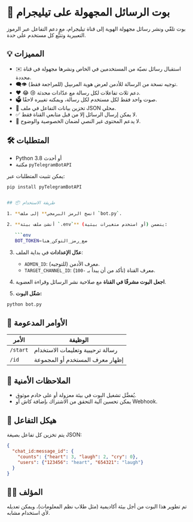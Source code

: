 

# 🤖 بوت الرسائل المجهولة على تيليجرام

بوت تلقّي ونشر رسائل مجهولة الهوية إلى قناة تيليجرام، مع دعم التفاعل عبر الرموز التعبيرية وتتبُّع كل مستخدم على حدة.

## 💡 المميزات

- ✉️ استقبال رسائل نصيّة من المستخدمين في الخاص ونشرها مجهولة في قناة محددة.
- 👁️‍🗨️ توجيه نسخة من الرسالة للأدمن لعرض هوية المرسِل (للمراجعة فقط).
- ❤️ 😂 😢 دعم ثلاث تفاعلات لكل رسالة مع عدّادات محدثة.
- 🗳️ صوت واحد فقط لكل مستخدم لكل رسالة، ويمكنه تغييره لاحقًا.
- 🧾 تخزين بيانات التفاعل في ملف JSON محلي.
- ✅ لا يمكن إرسال الرسائل إلا من قبل متابعي القناة فقط.
- 🔐 لا يدعم المحتوى غير النصي لضمان الخصوصية والوضوح.

## 🛠️ المتطلبات

- Python 3.8 أو أحدث
- مكتبة `pyTelegramBotAPI`

يمكن تثبيت المتطلبات عبر:

```bash
pip install pyTelegramBotAPI


## 📦 طريقة الاستخدام

1. **انسخ الرمز البرمجي** إلى ملف `bot.py`.

2. **أنشئ ملف بيئة `.env`** (أو استخدم متغيرات بيئية) يتضمن:

   ```env
   BOT_TOKEN=ضع_رمز_التوكن_هنا
   ```

3. **عدّل الإعدادات** في بداية الملف:

   * `ADMIN_ID`: معرف الأدمن (للتوجيه).
   * `TARGET_CHANNEL_ID`: معرف القناة (تأكد من أن يبدأ بـ `-100`).

4. **اجعل البوت مشرفًا في القناة** مع صلاحية نشر الرسائل وقراءة العضوية.

5. **شغّل البوت:**

```bash
python bot.py
```

## 🧠 الأوامر المدعومة

| الأمر    | الوظيفة                          |
| -------- | -------------------------------- |
| `/start` | رسالة ترحيبية وتعليمات الاستخدام |
| `/id`    | إظهار معرف المستخدم أو المجموعة  |

## 🔐 الملاحظات الأمنية

* يُفضَّل تشغيل البوت في بيئة معزولة أو على خادم موثوق.
* يمكن تحسين آلية التحقق من الاشتراك بإضافة كاش أو Webhook.

## 📂 هيكل التفاعل

يتم تخزين كل تفاعل بصيغة JSON:

```json
{
  "chat_id:message_id": {
    "counts": {"heart": 3, "laugh": 2, "cry": 0},
    "users": {"123456": "heart", "654321": "laugh"}
  }
}
```

## 👨‍💻 المؤلف

تم تطوير هذا البوت من أجل بيئة أكاديمية (مثل طلاب نظم المعلومات)، ويمكن تعديله لأي استخدام مشابه.
